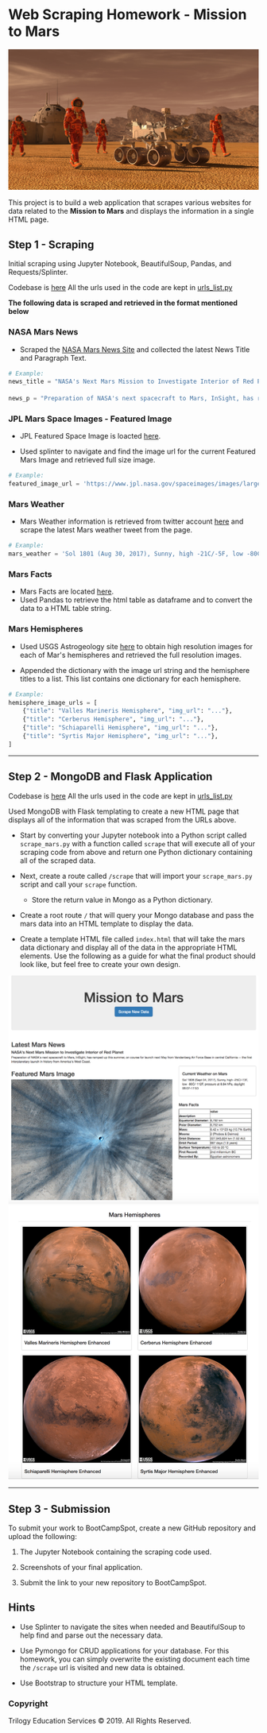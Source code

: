 # Web Scraping Homework - Mission to Mars

![mission_to_mars](Images/mission_to_mars.png)

This project is to build a web application that scrapes various websites for data related to the **Mission to Mars** and displays the information in a single HTML page. 


## Step 1 - Scraping

Initial scraping using Jupyter Notebook, BeautifulSoup, Pandas, and Requests/Splinter.

Codebase is [here](Analysis_Code/mission_to_mars_selenium_version.ipynb)
All the urls used in the code are kept in [urls_list.py](Analysis_Code/urls_list.py)

**The following data is scraped and retrieved in the format mentioned below**

### NASA Mars News

* Scraped the [NASA Mars News Site](https://mars.nasa.gov/news/) and collected the latest News Title and Paragraph Text. 

```python
# Example:
news_title = "NASA's Next Mars Mission to Investigate Interior of Red Planet"

news_p = "Preparation of NASA's next spacecraft to Mars, InSight, has ramped up this summer, on course for launch next May from Vandenberg Air Force Base in central California -- the first interplanetary launch in history from America's West Coast."
```

### JPL Mars Space Images - Featured Image

* JPL Featured Space Image is loacted [here](https://www.jpl.nasa.gov/spaceimages/?search=&category=Mars).

* Used splinter to navigate and find the image url for the current Featured Mars Image and retrieved full size image.

```python
# Example:
featured_image_url = 'https://www.jpl.nasa.gov/spaceimages/images/largesize/PIA16225_hires.jpg'
```

### Mars Weather

* Mars Weather information is retrieved from twitter account [here](https://twitter.com/marswxreport?lang=en) and scrape the latest Mars weather tweet from the page.

```python
# Example:
mars_weather = 'Sol 1801 (Aug 30, 2017), Sunny, high -21C/-5F, low -80C/-112F, pressure at 8.82 hPa, daylight 06:09-17:55'
```

### Mars Facts

* Mars Facts are located [here](https://space-facts.com/mars/).
* Used Pandas to retrieve the html table as dataframe and to convert the data to a HTML table string.

### Mars Hemispheres

* Used USGS Astrogeology site [here](https://astrogeology.usgs.gov/search/results?q=hemisphere+enhanced&k1=target&v1=Mars) to obtain high resolution images for each of Mar's hemispheres and retrieved the full resolution images.

* Appended the dictionary with the image url string and the hemisphere titles to a list. This list contains one dictionary for each hemisphere.

```python
# Example:
hemisphere_image_urls = [
    {"title": "Valles Marineris Hemisphere", "img_url": "..."},
    {"title": "Cerberus Hemisphere", "img_url": "..."},
    {"title": "Schiaparelli Hemisphere", "img_url": "..."},
    {"title": "Syrtis Major Hemisphere", "img_url": "..."},
]
```

- - -

## Step 2 - MongoDB and Flask Application

Codebase is [here](Analysis_Code/mission_to_mars_selenium_version.ipynb)
All the urls used in the code are kept in [urls_list.py](Analysis_Code/urls_list.py)


Used MongoDB with Flask templating to create a new HTML page that displays all of the information that was scraped from the URLs above.

* Start by converting your Jupyter notebook into a Python script called `scrape_mars.py` with a function called `scrape` that will execute all of your scraping code from above and return one Python dictionary containing all of the scraped data.

* Next, create a route called `/scrape` that will import your `scrape_mars.py` script and call your `scrape` function.

  * Store the return value in Mongo as a Python dictionary.

* Create a root route `/` that will query your Mongo database and pass the mars data into an HTML template to display the data.

* Create a template HTML file called `index.html` that will take the mars data dictionary and display all of the data in the appropriate HTML elements. Use the following as a guide for what the final product should look like, but feel free to create your own design.

![final_app_part1.png](Images/final_app_part1.png)
![final_app_part2.png](Images/final_app_part2.png)

- - -

## Step 3 - Submission

To submit your work to BootCampSpot, create a new GitHub repository and upload the following:

1. The Jupyter Notebook containing the scraping code used.

2. Screenshots of your final application.

3. Submit the link to your new repository to BootCampSpot.

## Hints

* Use Splinter to navigate the sites when needed and BeautifulSoup to help find and parse out the necessary data.

* Use Pymongo for CRUD applications for your database. For this homework, you can simply overwrite the existing document each time the `/scrape` url is visited and new data is obtained.

* Use Bootstrap to structure your HTML template.

### Copyright

Trilogy Education Services © 2019. All Rights Reserved.
